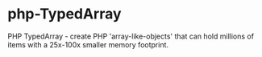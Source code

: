 php-TypedArray
==============

PHP TypedArray - create PHP 'array-like-objects' that can hold millions of items with a 25x-100x smaller memory footprint.